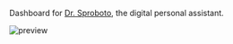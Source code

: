 Dashboard for [Dr. Sproboto](//github.com/spro/drsproboto), the digital personal assistant.

![preview](https://github.com/spro/tug/blob/master/screenshots/drsproboto-dashboard-20140622@2x.png?raw=true)
